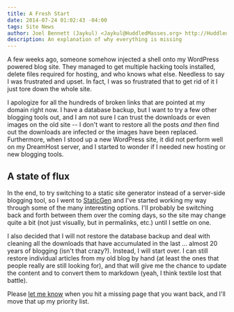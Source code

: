 ```yaml
---
title: A Fresh Start
date: 2014-07-24 01:02:43 -04:00
tags: Site News
author: Joel Bennett (Jaykul) <Jaykul@HuddledMasses.org> http://HuddledMasses.org
description: An explanation of why everything is missing
---
```


A few weeks ago, someone somehow injected a shell onto my WordPress powered blog site. They managed to get multiple hacking tools installed, delete files required for hosting, and who knows what else. Needless to say I was frustrated and upset. In fact, I was so frustrated that to get rid of it I just tore down the whole site. 

I apologize for all the hundreds of broken links that are pointed at my domain right now. I have a database backup, but I want to try a few other blogging tools out, and I am not sure I can trust the downloads or even images on the old site -- I don't want to restore all the posts *and then* find out the downloads are infected or the images have been replaced. Furthermore, when I stood up a new WordPress site, it did not perform well on my DreamHost server, and I started to wonder if I needed new hosting or new blogging tools.

A state of flux
---------------

In the end, to try switching to a static site generator instead of a server-side blogging tool, so I went to [StaticGen][1] and I've started working my way through some of the many interesting options.  I'll probably be switching back and forth between them over the coming days, so the site may change quite a bit (not just visually, but in permalinks, etc.) until I settle on one.

I also decided that I will not restore the database backup and deal with cleaning all the downloads that have accumulated in the last ... almost 20 years of blogging (isn't that crazy?).  Instead,  I will start over. I can still restore individual articles from my old blog by hand (at least the ones that people really are still looking for), and that will give me the chance to update the content and to convert them to markdown (yeah, I think textile lost that battle).
 
Please [let me know][2] when you hit a missing page that you want back, and I'll move that up my priority list.

[1]: http://www.staticgen.com/
[2]: /missing-content/